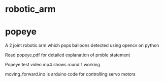 # robotic_arm
# popeye
A 2 joint robotic arm which pops balloons detected using opencv on python 

Read popeye.pdf for detailed explanation of proble statement

Popeye test video.mp4 shows round 1 working

moving_forward.ino is arduino code for controlling servo motors
